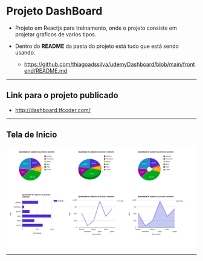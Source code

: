 # Projeto DashBoard
* Projeto em Reactjs para treinamento, onde o projeto consiste em projetar graficos de varios tipos.

* Dentro do <b>README</b> da pasta do projeto está tudo que está sendo usando.
   * https://github.com/thiagoadssilva/udemyDashboard/blob/main/frontend/README.md

<hr/>

## Link para o projeto publicado
   - http://dashboard.tfcoder.com/

<hr/>

## <b>Tela de Inicio</b> 

![Tela Principal](image/grafico.png)

<hr>

